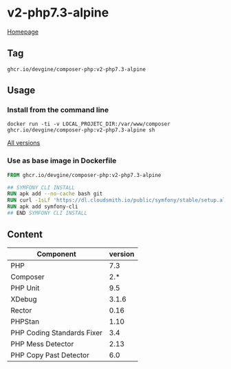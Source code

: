 # v2-php7.3-alpine
[Homepage](../README.md)

## Tag
`ghcr.io/devgine/composer-php:v2-php7.3-alpine`

## Usage

### Install from the command line
```shell
docker run -ti -v LOCAL_PROJETC_DIR:/var/www/composer ghcr.io/devgine/composer-php:v2-php7.3-alpine sh
```
[All versions](https://github.com/devgine/composer-php/pkgs/container/composer-php/versions)

### Use as base image in Dockerfile
```dockerfile
FROM ghcr.io/devgine/composer-php:v2-php7.3-alpine

## SYMFONY CLI INSTALL
RUN apk add --no-cache bash git
RUN curl -1sLf 'https://dl.cloudsmith.io/public/symfony/stable/setup.alpine.sh' | bash
RUN apk add symfony-cli
## END SYMFONY CLI INSTALL
```

## Content

| Component                  | version |
|----------------------------|---------|
| PHP                        | 7.3     |
| Composer                   | 2.*     |
| PHP Unit                   | 9.5     |
| XDebug                     | 3.1.6   |
| Rector                     | 0.16    |
| PHPStan                    | 1.10    |
| PHP Coding Standards Fixer | 3.4     |
| PHP Mess Detector          | 2.13    |
| PHP Copy Past Detector     | 6.0     |
